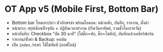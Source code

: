 # OT App v5 (Mobile First, Bottom Bar)
- Bottom bar โทนเทา/ขาว ตัวอักษรดำ พร้อมไอคอน: หน้าหลัก, บันทึก, รายงาน, ตั้งค่า
- หน้าแรก: สรุปเดือนปัจจุบัน + ปฏิทินเวลาทำงาน (เริ่มวันอาทิตย์, รวมชั่วโมงรายวัน)
- หน้าบันทึก: Checkbox "ตัด 30 นาที" (ไม่ติ๊ก=หัก, ติ๊ก=ไม่หัก), บันทึกแล้วเคลียร์ฟอร์ม
- รายงาน/ตั้งค่า & Backup: คงเดิม
- เปิด `index.html` ใช้ได้ทันที (ออฟไลน์)
